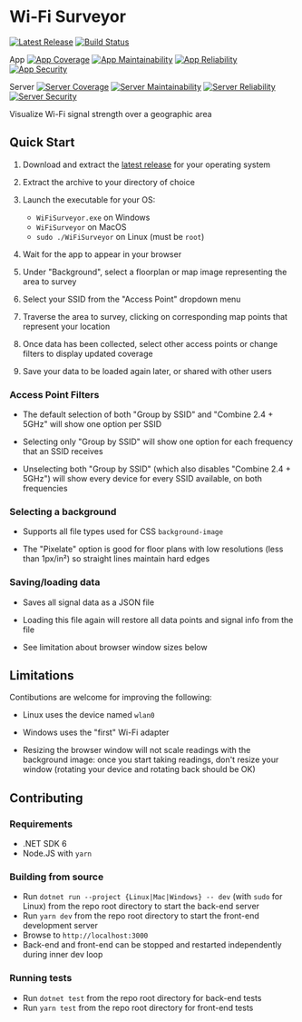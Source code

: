 # Wi-Fi Surveyor

[![Latest Release](https://img.shields.io/github/v/release/ecoAPM/WiFiSurveyor?label=Install&logo=github&include_prereleases)](https://github.com/ecoAPM/WiFiSurveyor/releases)
[![Build Status](https://github.com/ecoAPM/WiFiSurveyor/workflows/CI/badge.svg)](https://github.com/ecoAPM/WiFiSurveyor/actions)

App
[![App Coverage](https://sonarcloud.io/api/project_badges/measure?project=ecoAPM_WiFiSurveyor-App&metric=coverage)](https://sonarcloud.io/summary/overall?id=ecoAPM_WiFiSurveyor-App)
[![App Maintainability](https://sonarcloud.io/api/project_badges/measure?project=ecoAPM_WiFiSurveyor-App&metric=sqale_rating)](https://sonarcloud.io/summary/overall?id=ecoAPM_WiFiSurveyor-App)
[![App Reliability](https://sonarcloud.io/api/project_badges/measure?project=ecoAPM_WiFiSurveyor-App&metric=reliability_rating)](https://sonarcloud.io/summary/overall?id=ecoAPM_WiFiSurveyor-App)
[![App Security](https://sonarcloud.io/api/project_badges/measure?project=ecoAPM_WiFiSurveyor-App&metric=security_rating)](https://sonarcloud.io/summary/overall?id=ecoAPM_WiFiSurveyor-App)

Server
[![Server Coverage](https://sonarcloud.io/api/project_badges/measure?project=ecoAPM_WiFiSurveyor-Server&metric=coverage)](https://sonarcloud.io/summary/overall?id=ecoAPM_WiFiSurveyor-Server)
[![Server Maintainability](https://sonarcloud.io/api/project_badges/measure?project=ecoAPM_WiFiSurveyor-Server&metric=sqale_rating)](https://sonarcloud.io/summary/overall?id=ecoAPM_WiFiSurveyor-Server)
[![Server Reliability](https://sonarcloud.io/api/project_badges/measure?project=ecoAPM_WiFiSurveyor-Server&metric=reliability_rating)](https://sonarcloud.io/summary/overall?id=ecoAPM_WiFiSurveyor-Server)
[![Server Security](https://sonarcloud.io/api/project_badges/measure?project=ecoAPM_WiFiSurveyor-Server&metric=security_rating)](https://sonarcloud.io/summary/overall?id=ecoAPM_WiFiSurveyor-Server)

Visualize Wi-Fi signal strength over a geographic area

## Quick Start

1. Download and extract the [latest release](https://github.com/ecoAPM/WiFiSurveyor/releases) for your operating system

1. Extract the archive to your directory of choice

1. Launch the executable for your OS:
   - `WiFiSurveyor.exe` on Windows
   - `WiFiSurveyor` on MacOS
   - `sudo ./WiFiSurveyor` on Linux (must be `root`)

1. Wait for the app to appear in your browser

1. Under "Background", select a floorplan or map image representing the area to survey

1. Select your SSID from the "Access Point" dropdown menu

1. Traverse the area to survey, clicking on corresponding map points that represent your location

1. Once data has been collected, select other access points or change filters to display updated coverage

1. Save your data to be loaded again later, or shared with other users

### Access Point Filters

- The default selection of both "Group by SSID" and "Combine 2.4 + 5GHz" will show one option per SSID

- Selecting only "Group by SSID" will show one option for each frequency that an SSID receives

- Unselecting both "Group by SSID" (which also disables "Combine 2.4 + 5GHz") will show every device for every SSID available, on both frequencies

### Selecting a background

- Supports all file types used for CSS `background-image`

- The "Pixelate" option is good for floor plans with low resolutions (less than 1px/in²) so straight lines maintain hard edges

### Saving/loading data

- Saves all signal data as a JSON file

- Loading this file again will restore all data points and signal info from the file

- See limitation about browser window sizes below

## Limitations

Contibutions are welcome for improving the following:

- Linux uses the device named `wlan0`

- Windows uses the "first" Wi-Fi adapter

- Resizing the browser window will not scale readings with the background image: once you start taking readings, don't resize your window (rotating your device and rotating back should be OK)

## Contributing

### Requirements

- .NET SDK 6
- Node.JS with `yarn`

### Building from source

- Run `dotnet run --project {Linux|Mac|Windows} -- dev` (with `sudo` for Linux) from the repo root directory to start the back-end server
- Run `yarn dev` from the repo root directory to start the front-end development server
- Browse to `http://localhost:3000`
- Back-end and front-end can be stopped and restarted independently during inner dev loop

### Running tests

- Run `dotnet test` from the repo root directory for back-end tests
- Run `yarn test` from the repo root directory for front-end tests
